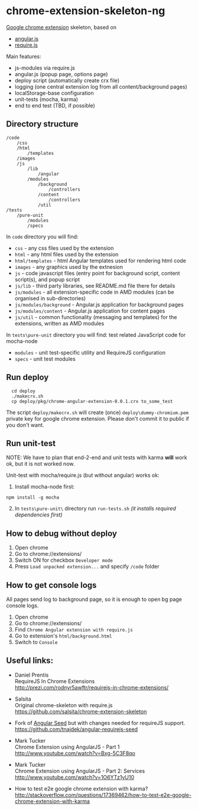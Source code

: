 # chrome-extension-skeleton-ng

[Google chrome extension](http://developer.chrome.com/extensions/index.html) skeleton, based on
*   [angular.js](http://angularjs.org)
*   [require.js](https://github.com/karma-runner/karma)

Main features:
*   js-modules via require.js
*   angular.js (popup page, options page)
*   deploy script (automatically create crx file)
*   logging (one central extension log from all content/background pages)
*   localStorage-base configuration
*   unit-tests (mocha, karma)
*   end to end test (TBD, if possible)



## Directory structure

    /code
        /css
        /html
            /templates
        /images
        /js
            /lib
                /angular
            /modules
                /background
                    /controllers
                /content
                    /controllers
                /util
    /tests
        /pure-unit
            /modules
            /specs

In `code` directory you will find:
*	`css` - any css files used by the extension
* `html` - any html files used by the extension
* `html/templates` - html Angular templates used for rendering html code
* `images` - any graphics used by the extnesion
* `js` - code javascript files (entry point for background script, content
script(s), and popup script
* `js/lib` - third party libraries, see README.md file there for details
* `js/modules` - all extension-specific code in AMD modules (can be
organised in sub-directories)
* `js/modules/background` - Angular.js application for background pages
* `js/modules/content` - Angular.js application for content pages
* `js/util` - common functionality (messaging and templates) for the
extensions, written as AMD modules

In `tests\pure-unit` directory you will find: test related JavaScript code for mocha-node
*	`modules` - unit test-specific utility and RequireJS configuration
*	`specs` - unit test modules

## Run deploy
````
  cd deploy
  ./makecrx.sh
  cp deploy/pkg/chrome-angular-extension-0.0.1.crx to_some_test
````
The script `deploy/makecrx.sh` will create (once) `deploy\dummy-chromium.pem` private key for google chrome extension.
Please don't commit it to public if you don't want.


## Run unit-test

NOTE: We have to plan that end-2-end and unit tests with karma **will** work ok, but it is not worked now.

Unit-test with mocha/require.js (but without angular) works ok:

1. Install mocha-node first:

  `npm install -g mocha`

2. In `tests\pure-unit\` directory run `run-tests.sh` *(it installs required dependencies first)*


## How to debug without deploy

1. Open chrome
2. Go to chrome://extensions/
3. Switch ON for checkbox `Developer mode`
4. Press `Load unpacked extension...` and specify `/code` folder

## How to get console logs

All pages send log to background page, so it is enough to open bg page console logs.

1. Open chrome
2. Go to chrome://extensions/
3. Find `Chrome Angular extension with require.js`
4. Go to extension's `html/background.html`
5. Switch to `Console`

## Useful links:

*   Daniel Prentis    
    RequireJS In Chrome Extensions    
    http://prezi.com/rodnyr5awftr/requirejs-in-chrome-extensions/


*   Salsita    
    Original chrome-skeleton with require.js    
    https://github.com/salsita/chrome-extension-skeleton


*   Fork of [Angular Seed](https://github.com/angular/angular-seed) but with changes needed for requireJS support.    
    https://github.com/tnajdek/angular-requirejs-seed


*   Mark Tucker    
    Chrome Extension using AngularJS - Part 1    
    http://www.youtube.com/watch?v=Bxg-5C3F8qo


*   Mark Tucker    
    Chrome Extension using AngularJS - Part 2: Services    
    http://www.youtube.com/watch?v=1O6YTz1yU10


*   How to test e2e google chrome extension with karma?    
    http://stackoverflow.com/questions/17369462/how-to-test-e2e-google-chrome-extension-with-karma
